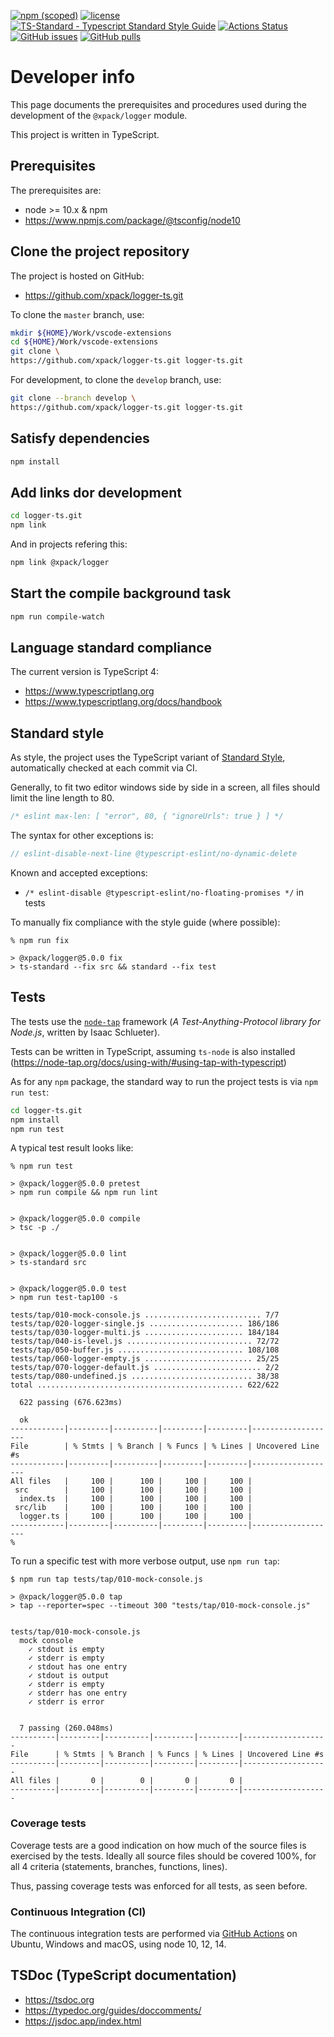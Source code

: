 [![npm (scoped)](https://img.shields.io/npm/v/@xpack/logger.svg)](https://www.npmjs.com/package/@xpack/logger)
[![license](https://img.shields.io/github/license/xpack/logger-ts.svg)](https://github.com/xpack/logger-ts/blob/xpack/LICENSE)
[![TS-Standard - Typescript Standard Style Guide](https://badgen.net/badge/code%20style/ts-standard/blue?icon=typescript)](https://github.com/standard/ts-standard)
[![Actions Status](https://github.com/xpack/logger-ts/workflows/CI%20on%20Push/badge.svg)](https://github.com/xpack/logger-ts/actions)
[![GitHub issues](https://img.shields.io/github/issues/xpack/logger-ts.svg)](https://github.com/xpack/logger-ts/issues/)
[![GitHub pulls](https://img.shields.io/github/issues-pr/xpack/logger-ts.svg)](https://github.com/xpack/logger-ts/pulls)

# Developer info

This page documents the prerequisites and procedures used during the
development of the `@xpack/logger` module.

This project is written in TypeScript.

## Prerequisites

The prerequisites are:

- node >= 10.x & npm
- <https://www.npmjs.com/package/@tsconfig/node10>

## Clone the project repository

The project is hosted on GitHub:

- <https://github.com/xpack/logger-ts.git>

To clone the `master` branch, use:

```sh
mkdir ${HOME}/Work/vscode-extensions
cd ${HOME}/Work/vscode-extensions
git clone \
https://github.com/xpack/logger-ts.git logger-ts.git
```

For development, to clone the `develop` branch, use:

```sh
git clone --branch develop \
https://github.com/xpack/logger-ts.git logger-ts.git
```

## Satisfy dependencies

```sh
npm install
```

## Add links dor development

```sh
cd logger-ts.git
npm link
```

And in projects refering this:

```sh
npm link @xpack/logger
```

## Start the compile background task

```sh
npm run compile-watch
```

## Language standard compliance

The current version is TypeScript 4:

- <https://www.typescriptlang.org>
- <https://www.typescriptlang.org/docs/handbook>

## Standard style

As style, the project uses the TypeScript variant of
[Standard Style](https://standardjs.com/#typescript),
automatically checked at each commit via CI.

Generally, to fit two editor windows side by side in a screen,
all files should limit the line length to 80.

```js
/* eslint max-len: [ "error", 80, { "ignoreUrls": true } ] */
```

The syntax for other exceptions is:

```js
// eslint-disable-next-line @typescript-eslint/no-dynamic-delete
```

Known and accepted exceptions:

- `/* eslint-disable @typescript-eslint/no-floating-promises */` in tests

To manually fix compliance with the style guide (where possible):

```console
% npm run fix

> @xpack/logger@5.0.0 fix
> ts-standard --fix src && standard --fix test

```

## Tests

The tests use the [`node-tap`](http://www.node-tap.org) framework
(_A Test-Anything-Protocol library for Node.js_, written by Isaac Schlueter).

Tests can be written in TypeScript, assuming `ts-node` is also installed
(<https://node-tap.org/docs/using-with/#using-tap-with-typescript>)

As for any `npm` package, the standard way to run the project tests is via
`npm run test`:

```sh
cd logger-ts.git
npm install
npm run test
```

A typical test result looks like:

```console
% npm run test

> @xpack/logger@5.0.0 pretest
> npm run compile && npm run lint


> @xpack/logger@5.0.0 compile
> tsc -p ./


> @xpack/logger@5.0.0 lint
> ts-standard src


> @xpack/logger@5.0.0 test
> npm run test-tap100 -s

tests/tap/010-mock-console.js .......................... 7/7
tests/tap/020-logger-single.js ..................... 186/186
tests/tap/030-logger-multi.js ...................... 184/184
tests/tap/040-is-level.js ............................ 72/72
tests/tap/050-buffer.js ............................ 108/108
tests/tap/060-logger-empty.js ........................ 25/25
tests/tap/070-logger-default.js ........................ 2/2
tests/tap/080-undefined.js ........................... 38/38
total .............................................. 622/622

  622 passing (676.623ms)

  ok
------------|---------|----------|---------|---------|-------------------
File        | % Stmts | % Branch | % Funcs | % Lines | Uncovered Line #s 
------------|---------|----------|---------|---------|-------------------
All files   |     100 |      100 |     100 |     100 |                   
 src        |     100 |      100 |     100 |     100 |                   
  index.ts  |     100 |      100 |     100 |     100 |                   
 src/lib    |     100 |      100 |     100 |     100 |                   
  logger.ts |     100 |      100 |     100 |     100 |                   
------------|---------|----------|---------|---------|-------------------
%
```

To run a specific test with more verbose output, use `npm run tap`:

```console
$ npm run tap tests/tap/010-mock-console.js

> @xpack/logger@5.0.0 tap
> tap --reporter=spec --timeout 300 "tests/tap/010-mock-console.js"


tests/tap/010-mock-console.js
  mock console
    ✓ stdout is empty
    ✓ stderr is empty
    ✓ stdout has one entry
    ✓ stdout is output
    ✓ stderr is empty
    ✓ stderr has one entry
    ✓ stderr is error


  7 passing (260.048ms)
----------|---------|----------|---------|---------|-------------------
File      | % Stmts | % Branch | % Funcs | % Lines | Uncovered Line #s 
----------|---------|----------|---------|---------|-------------------
All files |       0 |        0 |       0 |       0 |                   
----------|---------|----------|---------|---------|-------------------
```

### Coverage tests

Coverage tests are a good indication on how much of the source files is
exercised by the tests. Ideally all source files should be covered 100%,
for all 4 criteria (statements, branches, functions, lines).

Thus, passing coverage tests was enforced for all tests, as seen before.

### Continuous Integration (CI)

The continuous integration tests are performed via
[GitHub Actions](https://github.com/features/actions) on Ubuntu,
Windows and macOS, using node 10, 12, 14.

## TSDoc (TypeScript documentation)

- <https://tsdoc.org>
- <https://typedoc.org/guides/doccomments/>
- <https://jsdoc.app/index.html>
